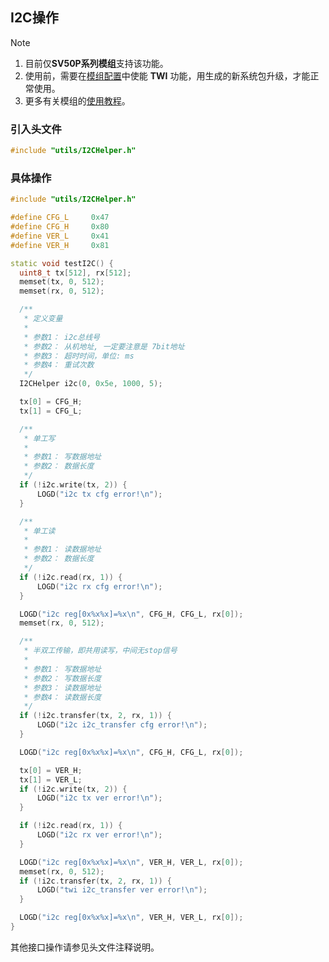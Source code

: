 ## I2C操作

> [!Note]
> 1. 目前仅**SV50P系列模组**支持该功能。
> 2. 使用前，需要在[模组配置](https://superv.flythings.cn)中使能 **TWI** 功能，用生成的新系统包升级，才能正常使用。
> 3. 更多有关模组的[使用教程](core_module.md)。

### 引入头文件

  ```c++
  #include "utils/I2CHelper.h"
  ```

### 具体操作

  ```c++
  #include "utils/I2CHelper.h"

  #define CFG_L		0x47
  #define CFG_H		0x80
  #define VER_L		0x41
  #define VER_H		0x81

  static void testI2C() {
	uint8_t tx[512], rx[512];
	memset(tx, 0, 512);
	memset(rx, 0, 512);

	/**
	 * 定义变量
	 *
	 * 参数1： i2c总线号
	 * 参数2： 从机地址, 一定要注意是 7bit地址
	 * 参数3： 超时时间，单位: ms
	 * 参数4： 重试次数
	 */
	I2CHelper i2c(0, 0x5e, 1000, 5);

	tx[0] = CFG_H;
	tx[1] = CFG_L;

	/**
	 * 单工写
	 *
	 * 参数1： 写数据地址
	 * 参数2： 数据长度
	 */
	if (!i2c.write(tx, 2)) {
		LOGD("i2c tx cfg error!\n");
	}

	/**
	 * 单工读
	 *
	 * 参数1： 读数据地址
	 * 参数2： 数据长度
	 */
	if (!i2c.read(rx, 1)) {
		LOGD("i2c rx cfg error!\n");
	}

	LOGD("i2c reg[0x%x%x]=%x\n", CFG_H, CFG_L, rx[0]);
	memset(rx, 0, 512);

	/**
	 * 半双工传输，即共用读写，中间无stop信号
	 *
	 * 参数1： 写数据地址
	 * 参数2： 写数据长度
	 * 参数3： 读数据地址
	 * 参数4： 读数据长度
	 */
	if (!i2c.transfer(tx, 2, rx, 1)) {
		LOGD("i2c i2c_transfer cfg error!\n");
	}

	LOGD("i2c reg[0x%x%x]=%x\n", CFG_H, CFG_L, rx[0]);

	tx[0] = VER_H;
	tx[1] = VER_L;
	if (!i2c.write(tx, 2)) {
		LOGD("i2c tx ver error!\n");
	}

	if (!i2c.read(rx, 1)) {
		LOGD("i2c rx ver error!\n");
	}

	LOGD("i2c reg[0x%x%x]=%x\n", VER_H, VER_L, rx[0]);
	memset(rx, 0, 512);
	if (!i2c.transfer(tx, 2, rx, 1)) {
		LOGD("twi i2c_transfer ver error!\n");
	}

	LOGD("i2c reg[0x%x%x]=%x\n", VER_H, VER_L, rx[0]);
  }
  ```

其他接口操作请参见头文件注释说明。

